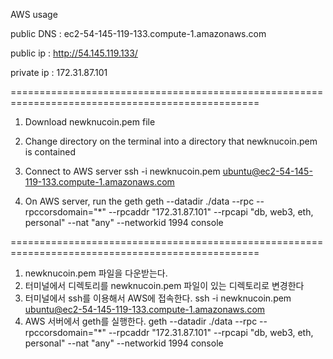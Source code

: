 AWS usage



public DNS : ec2-54-145-119-133.compute-1.amazonaws.com

public ip : http://54.145.119.133/

private ip : 172.31.87.101


=================================================================================================

1. Download newknucoin.pem file

2. Change directory on the terminal into a directory that newknucoin.pem is contained

3. Connect to AWS server
  ssh -i newknucoin.pem ubuntu@ec2-54-145-119-133.compute-1.amazonaws.com

4. On AWS server, run the geth
  geth --datadir ./data --rpc --rpccorsdomain="*" --rpcaddr "172.31.87.101" --rpcapi "db, web3, eth, personal" --nat "any" --networkid 1994 console

=================================================================================================

1. newknucoin.pem 파일을 다운받는다.
2. 터미널에서 디렉토리를 newknucoin.pem 파일이 있는 디렉토리로 변경한다
3. 터미널에서 ssh를 이용해서 AWS에 접속한다. 
  ssh -i newknucoin.pem ubuntu@ec2-54-145-119-133.compute-1.amazonaws.com
4. AWS 서버에서 geth를 실행한다.
  geth --datadir ./data --rpc --rpccorsdomain="*" --rpcaddr "172.31.87.101" --rpcapi "db, web3, eth, personal" --nat "any" --networkid 1994 console

